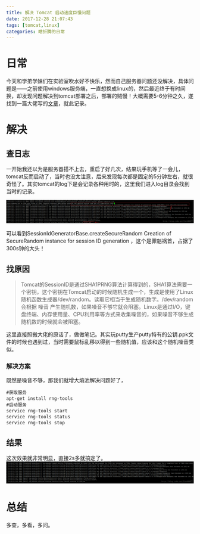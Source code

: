 ```yaml
---
title: 解决 Tomcat 启动速度巨慢问题
date: 2017-12-28 21:07:43
tags: [tomcat,linux]
categories: 瞎折腾的日常
---
```


# 日常
今天和学弟学妹们在实验室吹水好不快乐，然而自己服务器问题还没解决，具体问题是——之前使用windows服务端，一直想换成linux的，然后最近终于有时间换，却发现问题解决到tomcat部署之后，部署的贼慢！大概需要5-6分钟之久，遂找到一篇大佬写的[文章](http://ian.wang/304.htm)，就此记录。

<!-- more -->

# 解决
## 查日志
一开始我还以为是服务器搭不上去，重启了好几次，结果玩手机等了一会儿，tomcat反而启动了，当时也没太注意，后来发现每次都是固定的5分钟左右，就很奇怪了。其实tomcat的log下是会记录各种用时的，这里我们进入log目录会找到当时的记录。

![](解决Tomcat启动速度巨慢问题/20171228205903796.png)

可以看到SessionIdGeneratorBase.createSecureRandom Creation of SecureRandom instance for session ID generation ，这个是罪魁祸首，占据了300s钟的大头！

## 找原因

>Tomcat的SessionID是通过SHA1PRNG算法计算得到的，SHA1算法需要一个密钥，这个密钥在Tomcat启动的时候随机生成一个，生成是使用了Linux随机函数生成器/dev/random。读取它相当于生成随机数字。/dev/random会根据 噪音 产生随机数，如果噪音不够它就会阻塞。Linux是通过I/O，键盘终端、内存使用量、CPU利用率等方式来收集噪音的，如果噪音不够生成随机数的时候就会被阻塞。

这里直接照搬大佬的原话了，做做笔记。其实玩putty生产putty特有的公钥.ppk文件的时候也遇到过，当时需要鼠标乱移以得到一些随机值，应该和这个随机噪音类似。

### 解决方案

既然是噪音不够，那我们就增大熵池解决问题好了，

```shell
#获取服务
apt-get install rng-tools  
#启动服务
service rng-tools start
service rng-tools status
service rng-tools stop
```
## 结果
这次效果就非常明显，直接2s多就搞定了。
![](解决Tomcat启动速度巨慢问题/20171228210609599.png)

# 总结

多查，多看，多问。
